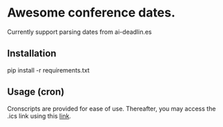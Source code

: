 # Awesome conference dates.

Currently support parsing dates from ai-deadlin.es

## Installation
pip install -r requirements.txt

## Usage (cron)
Cronscripts are provided for ease of use. Thereafter, you may access the .ics link using this [link](https://raw.githubusercontent.com/luarss/awesome-conference-dates/main/output.ics).
